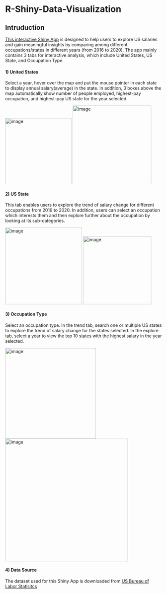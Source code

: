 # R-Shiny-Data-Visualization

## Intruduction

[This interactive Shiny App](https://johnnielinke.shinyapps.io/Project/) is designed to help users to explore US salaries and gain meaningful insights by comparing among different occupations/states in different years (from 2016 to 2020). The app mainly contains 3 tabs for interactive analysis, which include United States, US State, and Occupation Type.

#### 1)	United States

Select a year, hover over the map and put the mouse pointer in each state to display annual salary(average) in the state. In addition, 3 boxes above the map automatically show number of people employed, highest-pay occupation, and highest-pay US state for the year selected.

<img width="213" alt="image" src="https://user-images.githubusercontent.com/108529441/183308893-6ae70bd1-6fc0-465f-ab15-0c879beb653b.png"> <img width="253" alt="image" src="https://user-images.githubusercontent.com/108529441/183308896-85111664-587a-4f50-8367-15f4da52f75c.png">

#### 2) US State
This tab enables users to explore the trend of salary change for different occupations from 2016 to 2020. In addition, users can select an occupation which interests them and then explore further about the occupation by looking at its sub-categories.

<img width="247" alt="image" src="https://user-images.githubusercontent.com/108529441/183308908-99523662-9361-4ff3-a2bc-2763a7ed7b96.png"> <img width="219" alt="image" src="https://user-images.githubusercontent.com/108529441/183308912-20334831-406a-4cf3-913f-66d20277000f.png">

#### 3) Occupation Type
Select an occupation type. In the trend tab, search one or multiple US states to explore the trend of salary change for the states selected. In the explore tab, select a year to view the top 10 states with the highest salary in the year selected.

<img width="292" alt="image" src="https://user-images.githubusercontent.com/108529441/183308921-63e9133b-a0f0-4b9c-b0c8-f12279d2163c.png"> <img width="395" alt="image" src="https://user-images.githubusercontent.com/108529441/183308923-c57a40bb-9141-43b9-a6ed-cb18d69f5fdf.png">

#### 4) Data Source

The dataset used for this Shiny App is downloaded from [US Bureau of Labor Statisitcs](https://www.bls.gov/oes/tables.htm)









